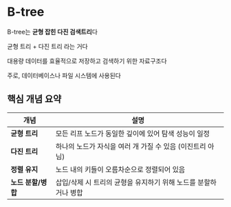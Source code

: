 # B-tree
B-tree는 **균형 잡힌 다진 검색트리**다

균형 트리 + 다진 트리 라는 거다

대용량 데이터를 효율적으로 저장하고 검색하기 위한 자료구조다

주로, 데이터베이스나 파일 시스템에 사용된다

## 핵심 개념 요약

| 개념           | 설명                                   |
| ------------ | ------------------------------------ |
| **균형 트리**    | 모든 리프 노드가 동일한 깊이에 있어 탐색 성능이 일정       |
| **다진 트리**    | 하나의 노드가 자식을 여러 개 가질 수 있음 (이진트리 아님)   |
| **정렬 유지**    | 노드 내의 키들이 오름차순으로 정렬되어 있음             |
| **노드 분할/병합** | 삽입/삭제 시 트리의 균형을 유지하기 위해 노드를 분할하거나 병합 |
